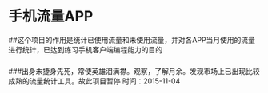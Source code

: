 # 手机流量APP
##这个项目的作用是统计已使用流量和未使用流量，并对各APP当月使用的流量进行统计，已达到练习手机客户端编程能力的目的
###
###出身未捷身先死，常使英雄泪满襟。观察，了解月余。发现市场上已出现比较成熟的流量统计工具。故此项目暂停
    时间：2015-11-04
    
